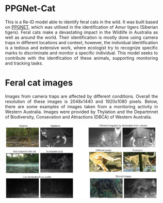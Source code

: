 # PPGNet-Cat

<p align="justify"> This is a Re-ID model able to identify feral cats in the wild. It was built based on <a href="https://github.com/LcenArthas/CVWC2019-Amur-Tiger-Re-ID/tree/master">PPGNET</a>, which was utilised in the identification of Amur tigers (Siberian tigers). Feral cats make a devastating impact in the Wildlife in Australia as well as around the world. Their identification is mostly done using camera traps in different locations and context, however, the individual identification is a tedious and extensive work, where ecologist try to recognize specific marks to discriminate and monitor a specific individual. This model seeks to contribute with the identfication of these animals, supporting monitoring and tracking tasks. </p>

# Feral cat images

<p align="justify"> Images from camera traps are affected by different conditions. Overall the resolution of these images is 2048x1440 and 1920x1080 pixels. Below, there are some examples of images taken from a monitoring activity in Western Australia. Images were provided by Thylation and the Departmnet of Biodiversity, Consevation and Attractions (DBCA) of Western Australia. </p>

![Samples of cat images](image_samples.jpg)


